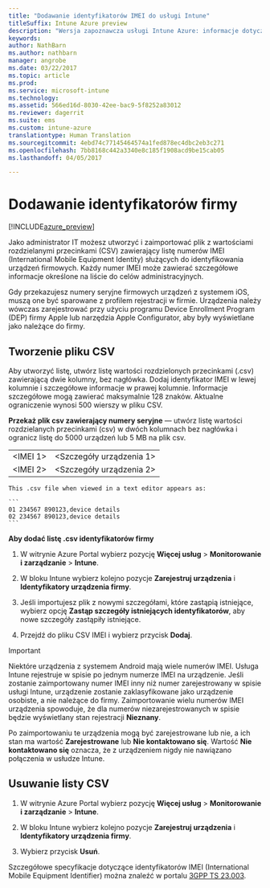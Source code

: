 ```yaml
---
title: "Dodawanie identyfikatorów IMEI do usługi Intune"
titleSuffix: Intune Azure preview
description: "Wersja zapoznawcza usługi Intune Azure: informacje dotyczące dodawania identyfikatorów firmy (numerów IMEI) do usługi Microsoft Intune. "
keywords: 
author: NathBarn
ms.author: nathbarn
manager: angrobe
ms.date: 03/22/2017
ms.topic: article
ms.prod: 
ms.service: microsoft-intune
ms.technology: 
ms.assetid: 566ed16d-8030-42ee-bac9-5f8252a83012
ms.reviewer: dagerrit
ms.suite: ems
ms.custom: intune-azure
translationtype: Human Translation
ms.sourcegitcommit: 4ebd74c77145464574a1fed878ec4dbc2eb3c271
ms.openlocfilehash: 7bb8168c442a3340e8c185f1908acd9be15cab05
ms.lasthandoff: 04/05/2017

---
```


# <a name="add-corporate-identifiers"></a>Dodawanie identyfikatorów firmy

[!INCLUDE[azure_preview](../includes/azure_preview.md)]

Jako administrator IT możesz utworzyć i zaimportować plik z wartościami rozdzielanymi przecinkami (CSV) zawierający listę numerów IMEI (International Mobile Equipment Identity) służących do identyfikowania urządzeń firmowych. Każdy numer IMEI może zawierać szczegółowe informacje określone na liście do celów administracyjnych.

Gdy przekazujesz numery seryjne firmowych urządzeń z systemem iOS, muszą one być sparowane z profilem rejestracji w firmie. Urządzenia należy wówczas zarejestrować przy użyciu programu Device Enrollment Program (DEP) firmy Apple lub narzędzia Apple Configurator, aby były wyświetlane jako należące do firmy. 

## <a name="create-a-csv-file"></a>Tworzenie pliku CSV
Aby utworzyć listę, utwórz listę wartości rozdzielonych przecinkami (.csv) zawierającą dwie kolumny, bez nagłówka. Dodaj identyfikator IMEI w lewej kolumnie i szczegółowe informacje w prawej kolumnie. Informacje szczegółowe mogą zawierać maksymalnie 128 znaków. Aktualne ograniczenie wynosi 500 wierszy w pliku CSV.

**Przekaż plik csv zawierający numery seryjne** — utwórz listę wartości rozdzielanych przecinkami (csv) w dwóch kolumnach bez nagłówka i ogranicz listę do 5000 urządzeń lub 5 MB na plik csv.

|||
|-|-|
|&lt;IMEI 1&gt;|&lt;Szczegóły urządzenia 1&gt;|
|&lt;IMEI 2&gt;|&lt;Szczegóły urządzenia 2&gt;|

    This .csv file when viewed in a text editor appears as:

    ```
    01 234567 890123,device details
    02 234567 890123,device details
    ```

**Aby dodać listę .csv identyfikatorów firmy**

1. W witrynie Azure Portal wybierz pozycję **Więcej usług** > **Monitorowanie i zarządzanie** > **Intune**.

2. W bloku Intune wybierz kolejno pozycje **Zarejestruj urządzenia** i **Identyfikatory urządzenia firmy**.

3. Jeśli importujesz plik z nowymi szczegółami, które zastąpią istniejące, wybierz opcję **Zastąp szczegóły istniejących identyfikatorów**, aby nowe szczegóły zastąpiły istniejące.

4. Przejdź do pliku CSV IMEI i wybierz przycisk **Dodaj**.

> [!IMPORTANT]
> Niektóre urządzenia z systemem Android mają wiele numerów IMEI. Usługa Intune rejestruje w spisie po jednym numerze IMEI na urządzenie. Jeśli zostanie zaimportowany numer IMEI inny niż numer zarejestrowany w spisie usługi Intune, urządzenie zostanie zaklasyfikowane jako urządzenie osobiste, a nie należące do firmy. Zaimportowanie wielu numerów IMEI urządzenia spowoduje, że dla numerów niezarejestrowanych w spisie będzie wyświetlany stan rejestracji **Nieznany**.

Po zaimportowaniu te urządzenia mogą być zarejestrowane lub nie, a ich stan ma wartość **Zarejestrowane** lub **Nie kontaktowano się**. Wartość **Nie kontaktowano się** oznacza, że z urządzeniem nigdy nie nawiązano połączenia w usłudze Intune.

## <a name="delete-a-csv-list"></a>Usuwanie listy CSV

1. W witrynie Azure Portal wybierz pozycję **Więcej usług** > **Monitorowanie i zarządzanie** > **Intune**.

2. W bloku Intune wybierz kolejno pozycje **Zarejestruj urządzenia** i **Identyfikatory urządzenia firmy**.

3. Wybierz przycisk **Usuń**.

Szczegółowe specyfikacje dotyczące identyfikatorów IMEI (International Mobile Equipment Identifier) można znaleźć w portalu [3GPP TS 23.003](https://portal.3gpp.org/desktopmodules/Specifications/SpecificationDetails.aspx?specificationId=729).

